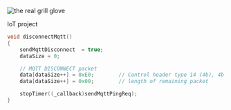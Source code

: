 ![the real grill glove](https://i.ytimg.com/vi/eY4zr0JekWE/mqdefault.jpg)

IoT project

```c
void disconnectMqtt()
{
    sendMqttDisconnect  = true;
    dataSize = 0;

    // MQTT DISCONNECT packet
    data[dataSize++] = 0xE0;        // Control header type 14 (4b), 4b (DUP, QoS, QoS, Retain)
    data[dataSize++] = 0x00;        // length of remaining packet

    stopTimer((_callback)sendMqttPingReq);
}
```
